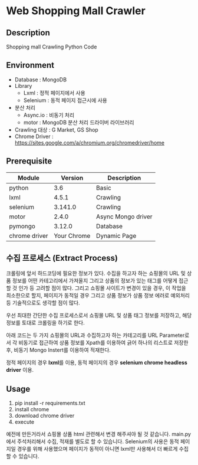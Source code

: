 # Web Shopping Mall Crawler

## Description
Shopping mall Crawling Python Code

## Environment
- Database : MongoDB
- Library
    - Lxml : 정적 페이지에서 사용
    - Selenium : 동적 페이지 접근시에 사용
- 분산 처리
    - Async.io : 비동기 처리
    - motor : MongoDB 분산 처리 드라이버 라이브러리
- Crawling 대상 : G Market, GS Shop
- Chrome Driver : https://sites.google.com/a/chromium.org/chromedriver/home

## Prerequisite
Module|Version|Description|
---|---|---|
python|3.6|Basic
lxml|4.5.1|Crawling
selenium|3.141.0|Crawling
motor|2.4.0|Async Mongo driver
pymongo|3.12.0|Database
chrome driver|Your Chrome|Dynamic Page

## 수집 프로세스 (Extract Process)

크롤링에 앞서 하드코딩에 필요한 정보가 있다. 수집을 하고자 하는 쇼핑몰의 URL 및 상품 정보를 어떤 카테고리에서 가져올지 그리고 상품의 정보가 있는 태그를 어떻게 접근할 것 인가 등 고려할 점이 많다. 그리고 쇼핑몰 사이트가 변경이 있을 경우, 이 작업을 최소한으로 할지, 페이지가 동적일 경우 그리고 상품 정보가 상품 정보 에러로 예외처리 등 기술적으로도 생각할 점이 많다.

우선 최대한 간단한 수집 프로세스로서 쇼핑몰 URL 및 상품 태그 정보를 저장하고, 해당 정보를 토대로 크롤링을 하기로 한다.

아래 코드는 두 가지 쇼핑몰의 URL과 수집하고자 하는 카테고리를 URL Parameter로서 각 비동기로 접근하여 상품 정보를 Xpath를 이용하여 긁어 하나의 리스트로 저장한 후, 비동기 Mongo Instert를 이용하여 적재한다.

정적 페이지의 경우 **lxml**를 이용, 동적 페이지의 경우 **selenium chrome headless driver** 이용.

## Usage
1. pip install -r requirements.txt
2. install chrome
3. download chrome driver
4. execute

예전에 만든거라서 쇼핑몰 상품 html 관련해서 변경 해주셔야 될 것 같습니다.
main.py에서 주석처리해서 수집, 적재를 별도로 할 수 있습니다.
Selenium의 사용은 동적 페이지일 경우를 위해 사용했으며 페이지가 동적이 아니면 lxml만 사용해서 더 빠르게 수집할 수 있습니다.
